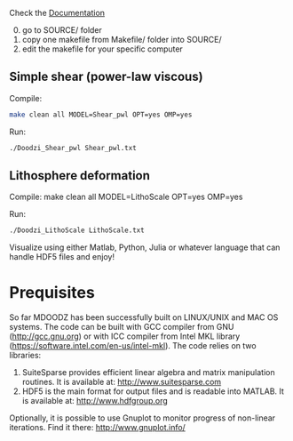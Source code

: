 
Check the [Documentation](https://github.com/tduretz/MDOODZ6.0/blob/master/Documentation/MDOODZ_docu.pdf)

0. go to SOURCE/ folder
1. copy one makefile from Makefile/ folder into SOURCE/
2. edit the makefile for your specific computer

## Simple shear (power-law viscous)

Compile:
```bash
make clean all MODEL=Shear_pwl OPT=yes OMP=yes
```

Run:
```bash
./Doodzi_Shear_pwl Shear_pwl.txt
```

## Lithosphere deformation
Compile: make clean all MODEL=LithoScale OPT=yes OMP=yes

Run:
```bash
./Doodzi_LithoScale LithoScale.txt
```

Visualize using either Matlab, Python, Julia or whatever language that can handle HDF5 files and enjoy!

# Prequisites

So far MDOODZ has been successfully built on LINUX/UNIX and MAC OS systems. The code can be built with GCC compiler from GNU (http://gcc.gnu.org) or with ICC compiler from Intel MKL library (https://software.intel.com/en-us/intel-mkl).
The code relies on two libraries: <br>
1. SuiteSparse provides efficient linear algebra and matrix manipulation routines. It is available at: http://www.suitesparse.com <br>
2. HDF5 is the main format for output files and is readable into MATLAB. It is available at: http://www.hdfgroup.org <br>

Optionally, it is possible to use Gnuplot to monitor progress of non-linear iterations. Find it there: http://www.gnuplot.info/
